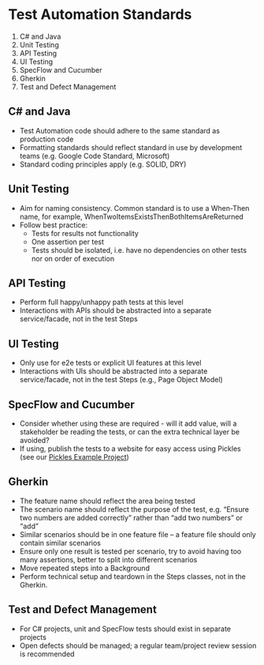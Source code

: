 # Test Automation Standards

1. C# and Java
1. Unit Testing
1. API Testing
1. UI Testing
1. SpecFlow and Cucumber
1. Gherkin
1. Test and Defect Management

## C# and Java

* Test Automation code should adhere to the same standard as production code
* Formatting standards should reflect standard in use by development teams (e.g. Google Code Standard, Microsoft)
* Standard coding principles apply (e.g. SOLID, DRY)

## Unit Testing

* Aim for naming consistency. Common standard is to use a When-Then name, for example, WhenTwoItemsExistsThenBothItemsAreReturned
* Follow best practice:
  * Tests for results not functionality
  * One assertion per test
  * Tests should be isolated, i.e. have no dependencies on other tests nor on order of execution

## API Testing

* Perform full happy/unhappy path tests at this level
* Interactions with APIs should be abstracted into a separate service/facade, not in the test Steps

## UI Testing

* Only use for e2e tests or explicit UI features at this level
* Interactions with UIs should be abstracted into a separate service/facade, not in the test Steps (e.g., Page Object Model)

## SpecFlow and Cucumber

* Consider whether using these are required - will it add value, will a stakeholder be reading the tests, or can the extra technical layer be avoided?
* If using, publish the tests to a website for easy access using Pickles (see our [Pickles Example Project](test-repositories.md))

## Gherkin

* The feature name should reflect the area being tested
* The scenario name should reflect the purpose of the test, e.g. “Ensure two numbers are added correctly” rather than “add two numbers” or “add”
* Similar scenarios should be in one feature file – a feature file should only contain similar scenarios
* Ensure only one result is tested per scenario, try to avoid having too many assertions, better to split into different scenarios
* Move repeated steps into a Background
* Perform technical setup and teardown in the Steps classes, not in the Gherkin.

## Test and Defect Management

* For C# projects, unit and SpecFlow tests should exist in separate projects
* Open defects should be managed; a regular team/project review session is recommended 
